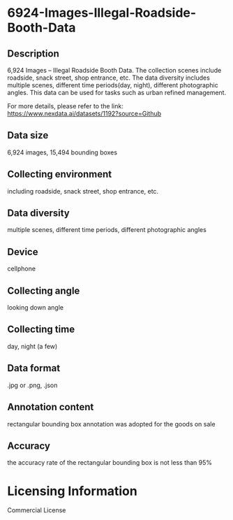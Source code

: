 # 6924-Images-Illegal-Roadside-Booth-Data

## Description
6,924 Images – Illegal Roadside Booth Data. The collection scenes include roadside, snack street, shop entrance, etc. The data diversity includes multiple scenes, different time periods(day, night), different photographic angles. This data can be used for tasks such as urban refined management.

For more details, please refer to the link: https://www.nexdata.ai/datasets/1192?source=Github


## Data size
6,924 images, 15,494 bounding boxes
## Collecting environment
including roadside, snack street, shop entrance, etc.
## Data diversity
multiple scenes, different time periods, different photographic angles
## Device
cellphone
## Collecting angle
looking down angle
## Collecting time
day, night (a few)
## Data format
.jpg or .png, .json
## Annotation content
rectangular bounding box annotation was adopted for the goods on sale
## Accuracy
the accuracy rate of the rectangular bounding box is not less than 95%
# Licensing Information
Commercial License
